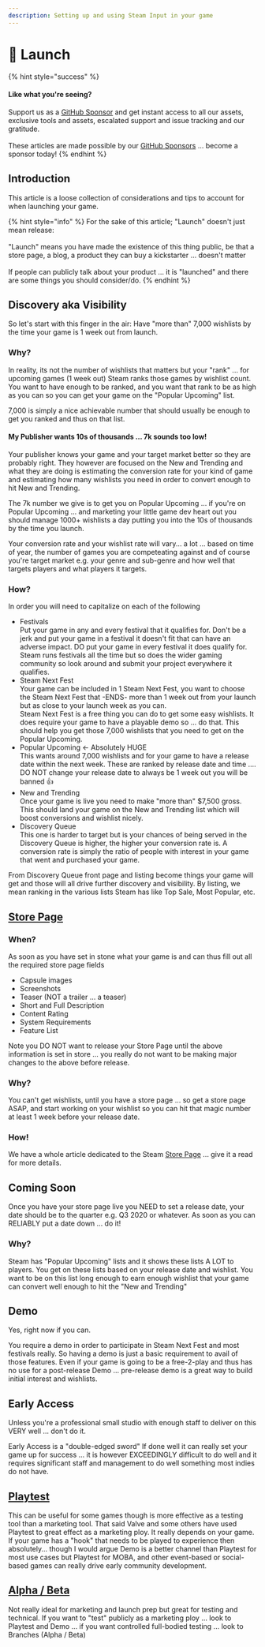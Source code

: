 ```yaml
---
description: Setting up and using Steam Input in your game
---
```


# 🚢 Launch

{% hint style="success" %}
#### Like what you're seeing?

Support us as a [GitHub Sponsor](../become-a-sponsor/) and get instant access to all our assets, exclusive tools and assets, escalated support and issue tracking and our gratitude.\
\
These articles are made possible by our [GitHub Sponsors](../become-a-sponsor/) ... become a sponsor today!
{% endhint %}

## Introduction

This article is a loose collection of considerations and tips to account for when launching your game.&#x20;

{% hint style="info" %}
For the sake of this article; "Launch" doesn't just mean release:\
\
"Launch" means you have made the existence of this thing public, be that a store page, a blog, a product they can buy a kickstarter ... doesn't matter\
\
If people can publicly talk about your product ... it is "launched" and there are some things you should consider/do.
{% endhint %}

## Discovery aka Visibility

So let's start with this finger in the air: Have "more than" 7,000 wishlists by the time your game is 1 week out from launch.

### Why?

In reality, its not the number of wishlists that matters but your "rank" ... for upcoming games (1 week out) Steam ranks those games by wishlist count. You want to have enough to be ranked, and you want that rank to be as high as you can so you can get your game on the "Popular Upcoming" list.

7,000 is simply a nice achievable number that should usually be enough to get you ranked and thus on that list.

#### My Publisher wants 10s of thousands ... 7k sounds too low!

Your publisher knows your game and your target market better so they are probably right. They however are focused on the New and Trending and what they are doing is estimating the conversion rate for your kind of game and estimating how many wishlists you need in order to convert enough to hit New and Trending.

The 7k number we give is to get you on Popular Upcoming ... if you're on Popular Upcoming ... and marketing your little game dev heart out you should manage 1000+ wishlists a day putting you into the 10s of thousands by the time you launch.

Your conversion rate and your wishlist rate will vary... a lot ... based on time of year, the number of games you are competeating against and of course you're target market e.g. your genre and sub-genre and how well that targets players and what players it targets.

### How?

In order you will need to capitalize on each of the following

* Festivals\
  Put your game in any and every festival that it qualifies for. Don't be a jerk and put your game in a festival it doesn't fit that can have an adverse impact. DO put your game in every festival it does qualify for. Steam runs festivals all the time but so does the wider gaming community so look around and submit your project everywhere it qualifies.
* Steam Next Fest\
  Your game can be included in 1 Steam Next Fest, you want to choose the Steam Next Fest that -ENDS- more than 1 week out from your launch but as close to your launch week as you can. \
  Steam Next Fest is a free thing you can do to get some easy wishlists. It does require your game to have a playable demo so ... do that. This should help you get those 7,000 wishlists that you need to get on the Popular Upcoming.
* Popular Upcoming <- Absolutely HUGE\
  This wants around 7,000 wishlists and for your game to have a release date within the next week. These are ranked by release date and time .... DO NOT change your release date to always be 1 week out you will be banned :thumbsup:
* New and Trending\
  Once your game is live you need to make "more than" $7,500 gross. This should land your game on the New and Trending list which will boost conversions and wishlist nicely.
* Discovery Queue\
  This one is harder to target but is your chances of being served in the Discovery Queue is higher, the higher your conversion rate is. A conversion rate is simply the ratio of people with interest in your game that went and purchased your game.

From Discovery Queue front page and listing become things your game will get and those will all drive further discovery and visibility. By listing, we mean ranking in the various lists Steam has like Top Sale, Most Popular, etc.

## [Store Page](../company/steam/store-page.md)

### When?

As soon as you have set in stone what your game is and can thus fill out all the required store page fields

* Capsule images
* Screenshots
* Teaser (NOT a trailer ... a teaser)
* Short and Full Description
* Content Rating
* System Requirements
* Feature List

Note you DO NOT want to release your Store Page until the above information is set in store ... you really do not want to be making major changes to the above before release.

### Why?

You can't get wishlists, until you have a store page ... so get a store page ASAP, and start working on your wishlist so you can hit that magic number at least 1 week before your release date.

### How!

We have a whole article dedicated to the Steam [Store Page](../company/steam/store-page.md) ... give it a read for more details.

## Coming Soon

Once you have your store page live you NEED to set a release date, your date should be to the quarter e.g. Q3 2020 or whatever.  As soon as you can RELIABLY put a date down ... do it!

### Why?

Steam has "Popular Upcoming" lists and it shows these lists A LOT to players. You get on these lists based on your release date and wishlist. You want to be on this list long enough to earn enough wishlist that your game can convert well enough to hit the "New and Trending"&#x20;

## Demo

Yes, right now if you can.

You require a demo in order to participate in Steam Next Fest and most festivals really. So having a demo is just a basic requirement to avail of those features. Even if your game is going to be a free-2-play and thus has no use for a post-release Demo ... pre-release demo is a great way to build initial interest and wishlists.

## Early Access

Unless you're a professional small studio with enough staff to deliver on this VERY well ... don't do it.

Early Access is a "double-edged sword" If done well it can really set your game up for success ... it is however EXCEEDINGLY difficult to do well and it requires significant staff and management to do well something most indies do not have.

## [Playtest](playtest.md)

This can be useful for some games though is more effective as a testing tool than a marketing tool. That said Valve and some others have used Playtest to great effect as a marketing ploy. It really depends on your game. If your game has a "hook" that needs to be played to experience then absolutely... though I would argue Demo is a better channel than Playtest for most use cases but Playtest for MOBA, and other event-based or social-based games can really drive early community development.

## [Alpha / Beta](branches.md)

Not really ideal for marketing and launch prep but great for testing and technical. If you want to "test" publicly as a marketing ploy ... look to Playtest and Demo ... if you want controlled full-bodied testing ... look to Branches (Alpha / Beta)
